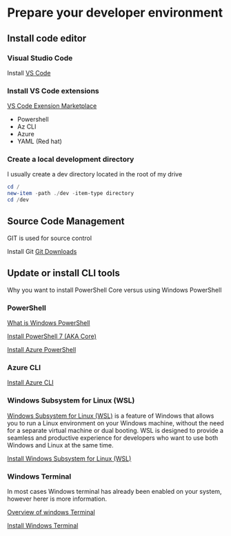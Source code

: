 # Prepare your developer environment

## Install code editor

### Visual Studio Code

Install  [VS Code](https://code.visualstudio.com/)

### Install VS Code extensions

[VS Code Exension Marketplace](https://marketplace.visualstudio.com/VSCode)

- Powershell
- Az CLI
- Azure
- YAML (Red hat)

### Create a local development directory

I usually create a dev directory located in the root of my drive

``` powershell
cd /
new-item -path ./dev -item-type directory
cd /dev
 ```

## Source Code Management

 GIT is used for source control

 Install Git [Git Downloads](https://git-scm.com/downloads)

## Update or install CLI tools

Why you want to install PowerShell Core versus using Windows PowerShell

### PowerShell

[What is Windows PowerShell](https://learn.microsoft.com/en-us/powershell/scripting/what-is-windows-powershell?view=powershell-7.4)

 [Install PowerShell 7 (AKA Core)](https://learn.microsoft.com/en-us/powershell/scripting/install/installing-powershell?view=powershell-7.4)

 [Install Azure PowerShell](https://learn.microsoft.com/en-us/powershell/azure/install-azure-powershell?view=azps-11.5.0)

### Azure CLI

 [Install Azure CLI](https://learn.microsoft.com/en-us/cli/azure/install-azure-cli?view=azure-cli-latest)

### Windows Subsystem for Linux (WSL)

[Windows Subsystem for Linux (WSL)](https://learn.microsoft.com/en-us/windows/wsl/about) is a feature of Windows that allows you to run a Linux environment on your Windows machine, without the need for a separate virtual machine or dual booting. WSL is designed to provide a seamless and productive experience for developers who want to use both Windows and Linux at the same time.

 [Install Windows Subsystem for Linux (WSL)](https://learn.microsoft.com/en-us/windows/wsl/install)

### Windows Terminal

In most cases Windows terminal has already been enabled on your system, however herer is more information.

[Overview of windows Terminal](https://learn.microsoft.com/en-us/windows/terminal/)

[Install Windows Terminal](https://learn.microsoft.com/en-us/windows/terminal/install)